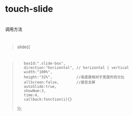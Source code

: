 # touch-slide
#
调用方法
#
> slide({
#
>        boxId:".slide-box",
>        direction:"horizontal", // horizontal | vertical
>        width:"100%",
>        height:"32%",           //高度是相对于宽度的百分比
>        allScreen:false,        //是否全屏
>        autoSlide:true,
>        showNum:3,
>        time:4,
>        callback:function(i){}
>    });
